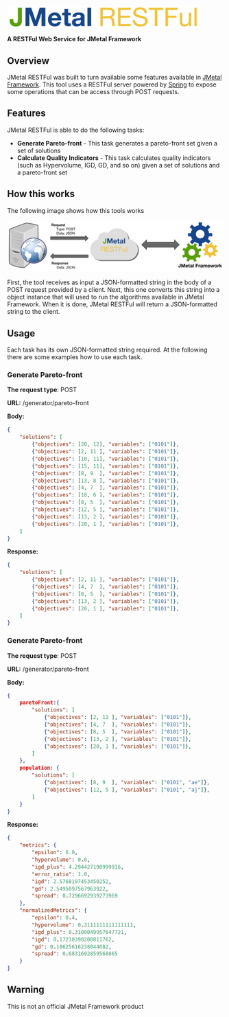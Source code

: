 <img src="https://raw.githubusercontent.com/thiagodnf/jmetal-restful/master/src/main/resources/assets/logo.png" width="450"/>


**A RESTFul Web Service for JMetal Framework**

Overview
-
JMetal RESTFul was built to turn available some features available in <a href="https://github.com/jMetal/jMetal">JMetal Framework</a>. This tool uses a RESTFul server powered by <a href="http://spring.io/">Spring</a> to expose some operations that can be access through POST requests.

Features
--

JMetal RESTFul is able to do the following tasks:

- **Generate Pareto-front**  - This task generates a pareto-front set given a set of solutions
- **Calculate Quality Indicators** - This task calculates quality indicators (such as Hypervolume, IGD, GD, and so on) given a set of solutions and a pareto-front set

How this works
-

The following image shows how this tools works

<img src="https://raw.githubusercontent.com/thiagodnf/jmetal-restful/master/src/main/resources/assets/how-this-works.png" />

First, the tool receives as input a JSON-formatted string in the body of a POST request provided by a client. Next, this one converts this string into a object instance that will used to run the algorithms available in JMetal Framework. When it is done, JMetal RESTFul will return a JSON-formatted string to the client. 

Usage
-

Each task has its own JSON-formatted string required. At the following there are some examples how to use each task.

<h3>Generate Pareto-front</h3>

**The request type**: POST

**URL:** /generator/pareto-front

**Body:**
```json
{
    "solutions": [
        {"objectives": [20, 12], "variables": ["0101"]},
        {"objectives": [2, 11 ], "variables": ["0101"]},
        {"objectives": [10, 11], "variables": ["0101"]},
        {"objectives": [15, 11], "variables": ["0101"]},
        {"objectives": [8, 9  ], "variables": ["0101"]},
        {"objectives": [13, 8 ], "variables": ["0101"]},
        {"objectives": [4, 7  ], "variables": ["0101"]},
        {"objectives": [18, 6 ], "variables": ["0101"]},
        {"objectives": [8, 5  ], "variables": ["0101"]},
        {"objectives": [12, 5 ], "variables": ["0101"]},
        {"objectives": [13, 2 ], "variables": ["0101"]},
        {"objectives": [20, 1 ], "variables": ["0101"]},
    ]
}
```

**Response:**
```json
{
    "solutions": [
        {"objectives": [2, 11 ], "variables": ["0101"]},
        {"objectives": [4, 7  ], "variables": ["0101"]},
        {"objectives": [8, 5  ], "variables": ["0101"]},
        {"objectives": [13, 2 ], "variables": ["0101"]},
        {"objectives": [20, 1 ], "variables": ["0101"]},
    ]
}
```

<h3>Generate Pareto-front</h3>

**The request type**: POST

**URL:** /generator/pareto-front

**Body:**
```json
{
    paretoFront:{
        "solutions": [
            {"objectives": [2, 11 ], "variables": ["0101"]},
            {"objectives": [4, 7  ], "variables": ["0101"]},
            {"objectives": [8, 5  ], "variables": ["0101"]},
            {"objectives": [13, 2 ], "variables": ["0101"]},
            {"objectives": [20, 1 ], "variables": ["0101"]},
        ]
    },
    population: {
        "solutions": [
            {"objectives": [8, 9  ], "variables": ["0101", "ae"]},
            {"objectives": [12, 5 ], "variables": ["0101", "aj"]},
        ]
    }
}
```

**Response:**
```json
{
	"metrics": {
		"epsilon": 6.0,
		"hypervolume": 0.0,
		"igd_plus": 4.294427190999916,
		"error_ratio": 1.0,
		"igd": 2.5768197453450252,
		"gd": 2.5495097567963922,
		"spread": 0.7296692939273969
	},
	"normalizedMetrics": {
		"epsilon": 0.4,
		"hypervolume": 0.3111111111111111,
		"igd_plus": 0.3109049957647721,
		"igd": 0.17210390200811762,
		"gd": 0.18625616238044682,
		"spread": 0.6831692859568865
	}
}
```

Warning
-

This is not an official JMetal Framework product



